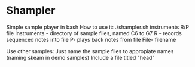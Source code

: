 # Shampler
Simple sample player in bash
How to use it:
	./shampler.sh instruments R/P file
	Instruments - directory of sample files, named C6 to G7
	R - records sequenced notes into file
	P- plays back notes from file
	File- filename
  
  
  Use other samples:
  Just name the sample files to appropiate names (naming skeam in demo samples)
  Include a file titled "head"
  
